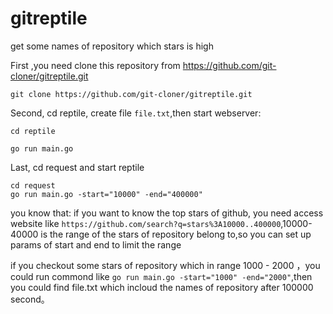 # gitreptile
get some names of repository which stars is high

First ,you need clone this repository from https://github.com/git-cloner/gitreptile.git

```
git clone https://github.com/git-cloner/gitreptile.git
```

Second,  cd reptile, create file `file.txt`,then start webserver:

```
cd reptile

go run main.go
```

Last, cd request and start reptile
```
cd request
go run main.go -start="10000" -end="400000"
```
you know that: if you want to know the top stars of github, you need access website like `https://github.com/search?q=stars%3A10000..400000`,10000-40000 is the range of the stars of repository belong to,so you can set up params of start and end to limit the range

if you checkout some stars of repository which in range 1000 - 2000 ，you could run commond like `go run main.go -start="1000" -end="2000"`,then you could find file.txt which incloud the names of repository after 100000 second。